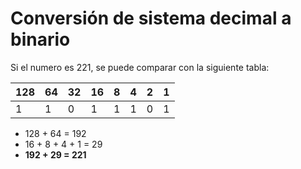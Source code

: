 # Conversión de sistema decimal a binario
Si el numero es 221, se puede comparar con la siguiente tabla:

| 128 | 64  | 32  | 16  | 8   | 4   | 2   | 1   |
| --- | --- | --- | --- | --- | --- | --- | --- |
| 1   | 1   | 0   | 1   | 1   | 1   | 0   | 1   |

- 128 + 64 = 192
- 16 + 8 + 4 + 1 = 29
- **192 + 29 = 221**
